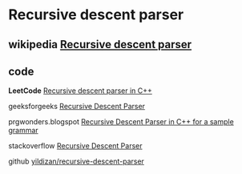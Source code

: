 # Recursive descent parser



## wikipedia [Recursive descent parser](https://en.wikipedia.org/wiki/Recursive_descent_parser)



## code

**LeetCode** [Recursive descent parser in C++](https://leetcode.com/problems/basic-calculator-ii/solutions/63140/recursive-descent-parser-in-c/)

geeksforgeeks [Recursive Descent Parser](https://www.geeksforgeeks.org/recursive-descent-parser/)

prgwonders.blogspot [Recursive Descent Parser in C++ for a sample grammar](https://prgwonders.blogspot.com/2017/10/recursive-descent-parser-in-c-for.html)

stackoverflow [Recursive Descent Parser](https://stackoverflow.com/questions/8767965/recursive-descent-parser)

github [yildizan/recursive-descent-parser](https://github.com/yildizan/recursive-descent-parser)